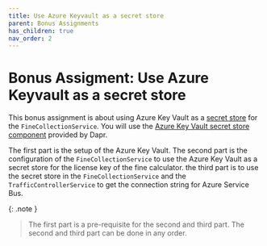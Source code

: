 ```yaml
---
title: Use Azure Keyvault as a secret store
parent: Bonus Assignments
has_children: true
nav_order: 2
---
```


# Bonus Assigment: Use Azure Keyvault as a secret store

This bonus assignment is about using Azure Key Vault as a [secret store](https://docs.dapr.io/operations/components/setup-secret-store/) for the `FineCollectionService`. You will use the [Azure Key Vault secret store component](https://docs.dapr.io/reference/components-reference/supported-secret-stores/azure-keyvault/) provided by Dapr.

The first part is the setup of the Azure Key Vault. The second part is the configuration of the `FineCollectionService` to use the Azure Key Vault as a secret store for the license key of the fine calculator. the third part is to use the secret store in the `FineCollectionService` and the `TrafficControllerService` to get the connection string for Azure Service Bus.

{: .note }
> The first part is a pre-requisite for the second and third part. The second and third part can be done in any order.